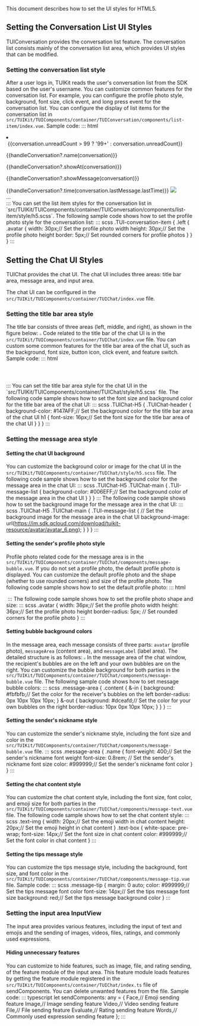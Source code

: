 This document describes how to set the UI styles for HTML5. 
## Setting the Conversation List UI Styles
 TUIConversation provides the conversation list feature. The conversation list consists mainly of the conversation list area, which provides UI styles that can be modified.


### Setting the conversation list style

After a user logs in, TUIKit reads the user's conversation list from the SDK based on the user's username. You can customize common features for the conversation list. For example, you can configure the profile photo style, background, font size, click event, and long press event for the conversation list.
You can configure the display of list items for the conversation list in `src/TUIKit/TUIComponents/container/TUIConversation/components/list-item/index.vue`.
Sample code:
<dx-codeblock>
:::  html
<!-- Display of the list items of single conversations on the conversation list -->
<li ref="content">
	<div class="TUI-conversation-item">
		<aside class="left">
			<!-- Profile photo -->
			<img class="avatar" :src="handleConversation?.avator(conversation)">
			<!-- Unread count/Badge -->
			<span class="num" v-if="conversation.unreadCount>0 && conversation.messageRemindType !== 'AcceptNotNotify'">
				{{conversation.unreadCount > 99 ? '99+' : conversation.unreadCount}}
			</span>
			<span class="num-notify" v-if="conversation.unreadCount>0 && conversation.messageRemindType === 'AcceptNotNotify'"></span>
		</aside>
		<div class="content">
			<div class="content-header">
				<!-- Conversation name -->
				<label>
					<p class="name">{{handleConversation?.name(conversation)}}</p>
				</label>
				<!-- Display the conversation's latest message/@ tip -->
				<div class="middle-box">
					<span class="middle-box-at"  v-if="conversation.type === 'GROUP' && conversation.groupAtInfoList.length > 0">{{handleConversation?.showAt(conversation)}}</span>
					<p>{{handleConversation?.showMessage(conversation)}}</p>
				</div>
			</div>
			<div class="content-footer">
				<!-- Time of the conversation's latest message -->
				<span class="time">{{handleConversation?.time(conversation.lastMessage.lastTime)}}</span>
				<!-- Whether to set Mute Notifications for the conversation -->
				<img v-if="conversation.messageRemindType === 'AcceptNotNotify'" class="mute-icon" src="../../../../assets/icon/mute.svg">
				<i></i>
			</div>
		</div>
	</div>
	<!-- Conversation menu bar -->
	<div class="dialog dialog-item"  v-if="toggle" ref="dialog">...</div>
</li>
:::
</dx-codeblock>
You can set the list item styles for the conversation list in `src/TUIKit/TUIComponents/container/TUIConversation/components/list-item/style/h5.scss`.
The following sample code shows how to set the profile photo style for the conversation list:
<dx-codeblock>
:::  scss
.TUI-conversation-item {
	.left {
		.avatar {
			width: 30px;// Set the profile photo width
			height: 30px;// Set the profile photo height
			border: 5px;// Set rounded corners for profile photos
		}
	}
}
:::
</dx-codeblock>

## Setting the Chat UI Styles
TUIChat provides the chat UI. The chat UI includes three areas: title bar area, message area, and input area.

The chat UI can be configured in the `src/TUIKit/TUIComponents/container/TUIChat/index.vue` file.

### Setting the title bar area style
The title bar consists of three areas (left, middle, and right), as shown in the figure below:
<img src="https://qcloudimg.tencent-cloud.cn/raw/499740506a63f530dc43b7416d92df20.png" style="zoom:30%;"/> 
Code related to the title bar of the chat UI is in the `src/TUIKit/TUIComponents/container/TUIChat/index.vue` file. You can custom some common features for the title bar area of the chat UI, such as the background, font size, button icon, click event, and feature switch.
Sample code:
<dx-codeblock>
:::  html
<header class="TUIChat-header">
	<!-- Back button -->
	<i class="icon icon-back" @click="back" v-if="env.isH5"></i>
	<!-- Chat UI name/"Typing..." status prompt -->
	<typing-header
		:needTyping="needTyping"// "Typing..." status prompt switch. To disable the prompt, pass in `false`.
		...
	/>
	<!-- Group chat settings (only for the group chat UI) -->
	<aside class="setting">
		<Manage v-if="conversation.groupProfile" :conversation="conversation" :userInfo="userInfo" :isH5="env.isH5" />
	</aside>
</header>
:::
</dx-codeblock> 
You can set the title bar area style for the chat UI in the `src/TUIKit/TUIComponents/container/TUIChat/style/h5.scss` file.
The following code sample shows how to set the font size and background color for the title bar area of the chat UI:
<dx-codeblock>
:::  scss
.TUIChat-H5 {
  .TUIChat-header {
    background-color: #147AFF;// Set the background color for the title bar area of the chat UI
    h1 {
      font-size: 16px;// Set the font size for the title bar area of the chat UI
    }
  }
}
:::
</dx-codeblock>

### Setting the message area style
#### Setting the chat UI background
You can customize the background color or image for the chat UI in the `src/TUIKit/TUIComponents/container/TUIChat/style/h5.scss` file.
The following code sample shows how to set the background color for the message area in the chat UI:
<dx-codeblock>
:::  scss
.TUIChat-H5 
	.TUIChat-main {
		.TUI-message-list {
			background-color: #006EFF;// Set the background color of the message area in the chat UI
		}
	}
}
:::
</dx-codeblock>
The following code sample shows how to set the background image for the message area in the chat UI:
<dx-codeblock>
:::  scss
.TUIChat-H5 
	.TUIChat-main {
		.TUI-message-list {
			 // Set the background image for the message area in the chat UI
			background-image: url(https://im.sdk.qcloud.com/download/tuikit-resource/avatar/avatar_6.png);
		}
	}
}
:::
</dx-codeblock>

#### Setting the sender's profile photo style
Profile photo related code for the message area is in the `src/TUIKit/TUIComponents/container/TUIChat/components/message-bubble.vue`. If you do not set a profile photo, the default profile photo is displayed. You can customize the default profile photo and the shape (whether to use rounded corners) and size of the profile photo.
The following code sample shows how to set the default profile photo:
<dx-codeblock>
:::  html
<!-- Set the default profile photo path to `https://web.sdk.qcloud.com/component/TUIKit/assets/avatar_21.png`  -->
<img
	class="avatar"
	:src="message?.avatar || 'https://web.sdk.qcloud.com/component/TUIKit/assets/avatar_21.png'"
	onerror="this.src='https://web.sdk.qcloud.com/component/TUIKit/assets/avatar_21.png'"
/>
:::
</dx-codeblock>
The following code sample shows how to set the profile photo shape and size:
<dx-codeblock>
:::  scss
.avatar {
	width: 36px;// Set the profile photo width
	height: 36px;// Set the profile photo height
	border-radius: 5px; // Set rounded corners for the profile photo
}
:::
</dx-codeblock>

#### Setting bubble background colors
In the message area, each message consists of three parts: `avatar` (profile photo), `messageArea` (content area), and `messageLabel` (label area). The detailed structure is as follows:
<img src="https://qcloudimg.tencent-cloud.cn/raw/ca91179dcfec41166e0960d1991cc94f.png" style="zoom:30%;"/>
In the message area of the chat window, the recipient's bubbles are on the left and your own bubbles are on the right. You can customize the bubble background for both parties in the `src/TUIKit/TUIComponents/container/TUIChat/components/message-bubble.vue` file.
The following sample code shows how to set message bubble colors:
<dx-codeblock>
:::  scss
.message-area {
	.content {
		&-in {
			background: #fbfbfb;// Set the color for the receiver's bubbles on the left
			border-radius: 0px 10px 10px 10px;
		}
		&-out {
			background: #dceafd;// Set the color for your own bubbles on the right
			border-radius: 10px 0px 10px 10px;
		}
	}
}
:::
</dx-codeblock>

#### Setting the sender's nickname style
You can customize the sender's nickname style, including the font size and color in the `src/TUIKit/TUIComponents/container/TUIChat/components/message-bubble.vue` file.
<dx-codeblock>
:::  scss
.message-area {
	.name {
		font-weight: 400;// Set the sender's nickname font weight
		font-size: 0.8rem; // Set the sender's nickname font size
		color: #999999;// Set the sender's nickname font color
	}
}
:::
</dx-codeblock>

#### Setting the chat content style
You can customize the chat content style, including the font size, font color, and emoji size for both parties in the `src/TUIKit/TUIComponents/container/TUIChat/components/message-text.vue` file.
The following code sample shows how to set the chat content style:
<dx-codeblock>
:::  scss
.text-img {
	width: 20px;// Set the emoji width in chat content
	height: 20px;// Set the emoji height in chat content
}
.text-box {
	white-space: pre-wrap;
	font-size: 14px;// Set the font size in chat content
	color: #999999;// Set the font color in chat content
}
:::
</dx-codeblock>

#### Setting the tips message style

You can customize the tips message style, including the background, font size, and font color in the `src/TUIKit/TUIComponents/container/TUIChat/components/message-tip.vue` file.
Sample code:
<dx-codeblock>
:::  scss
.message-tip {
	margin: 0 auto;
	color: #999999;// Set the tips message font color
	font-size: 14px;// Set the tips message font size
	background: red;// Set the tips message background color
}
:::
</dx-codeblock>


### Setting the input area InputView
The input area provides various features, including the input of text and emojis and the sending of images, videos, files, ratings, and commonly used expressions.


#### Hiding unnecessary features
You can customize to hide features, such as image, file, and rating sending, of the feature module of the input area.
This feature module loads features by getting the feature module registered in the `src/TUIKit/TUIComponents/container/TUIChat/index.ts` file of sendComponents. You can delete unwanted features from the file.
Sample code:
<dx-codeblock>
:::  typescript
let sendComponents: any = {
	Face,// Emoji sending feature
	Image,// Image sending feature
	Video,// Video sending feature
	File,// File sending feature
	Evaluate,// Rating sending feature
	Words,// Commonly used expression sending feature
};
:::
</dx-codeblock>
